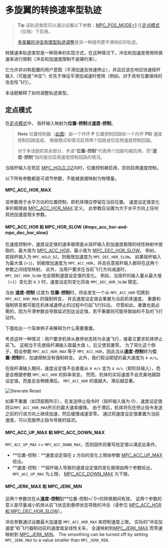 # 多旋翼的转换速率型轨迹

> **Tip** 该轨迹类型可以通过设置以下参数：[MPC_POS_MODE=1](../advanced_config/parameter_reference.md#MPC_POS_MODE) 在[定点模式](../flight_modes/position_mc.md)（仅限）下启用。
> 
> [多旋翼的冲击有限型轨迹调整](../config_mc/mc_jerk_limited_type_trajectory.md)是另一种提供更平滑响应的轨迹。

转换速率轨迹类型是一种简单的实现方式，在这种情况下，冲击和加速度使用转换速率进行限制（冲击和加速度限制不是硬约束）。

它允许非对称配置的用户意图（平滑加速及快速停止），并且应该在响应快速摇杆输入（可能是“冲击”）优先于保证平滑加减速时使用（例如，对于具有位置保持的攻击性飞行）。

本话题解释了如何调整轨迹类型。

## 定点模式

在[定点模式](../flight_modes/position_mc.md)中， 摇杆输入映射为**位置-控制**或**速度-控制**。

> **Note** 位置控制器（[此图](https://dev.px4.io/master/en/flight_stack/controller_diagrams.html#multicopter-position-controller)）由一个外环 **P** 位置控制回路和一个内环 **PID** 速度控制回路组成。 根据模式和情况启用两个回路或仅启用速度控制回路。
> 
> 对于本话题的其余部分，术语“**位置-控制**”代表两个回路均被启用，而“**速度-控制**”指的是仅启用速度控制回路的情况。

当摇杆输入在死区 [MPC_HOLD_DZ](../advanced_config/parameter_reference.md#MPC_HOLD_DZ)内时，位置控制被启用，否则启用速度控制。

以下所有参数都是可调节参数，不能被直接映射为物理量。

#### MPC_ACC_HOR_MAX

该参数用于水平方向的位置控制，即机体理应停留在当前位置。 速度设定值变化率的极限由 [MPC_ACC_HOR_MAX](../advanced_config/parameter_reference.md#MPC_ACC_HOR_MAX) 定义。 此参数应设置为大于水平方向上任何其他加速度相关参数。

#### MPC_ACC_HOR 和 MPC_HOR_SLOW {#mpc_acc_hor-and-mpc_dec_hor_slow}

在速度控制中，速度设定值的速率极限是从摇杆输入到加速度极限的线性映射中提取的，最大值为 [MPC_ACC_HOR](../advanced_config/parameter_reference.md#MPC_ACC_HOR)，最小值为 [MPC_DEC_HOR_SLOW](../advanced_config/parameter_reference.md#MPC_DEC_HOR_SLOW)。 例如，若摇杆输入为 `MPC_HOLD_DZ`，则极限加速度为 `MPC_DEC_HOR_SLOW`。 如果摇杆输入为最大值 (=`1`)，则极限加速度为 `MPC_ACC_HOR`，并且任意摇杆输入都将在这两个参数之间线性映射。 此外，当用户要求在当前飞行方向减速时，`MPC_DEC_HOR_SLOW` 也会限制速度设定值的变化。 例如，当摇杆的输入量从最大值（=`1`）变化到 `0.5` 时，速度设定的变化将由 `MPC_DEC_HOR_SLOW` 限定。

当由 **速度-控制** 过渡为 **位置-控制**时，将会发生一个从 `MPC_ACC_HOR` 切换到 `MPC_ACC_HOR_MAX` 的强制转变， 并且速度设定值会重置为当前机体速度。 重置和强制转变都可能在机体减速停止的过程中引起飞行抖动。 尽管如此，重置也是必需的，因为平滑参数会导致延迟到达设定值，若不重置则可能导致始料不及的飞行动作。

下面给出一个简单例子来解释为什么需要重置。

考虑这样一种情况：用户要求机体从悬停状态转为全速飞行，接着又要求机体停止前飞。 这相当于先使摇杆满输入取最大值 `1`，后又使其置零。 为了简化这个例子，假设参数 `MPC_ACC_HOR_MAX` 等于 `MPC_ACC_HOR`，因此当从**速度-控制**转为**位置-控制**时，加速限制没有强制转变。 此外，我们假设期望的最大速度为 `4 m/s`。

在摇杆满输入期间，速度设定值不会直接从 `0 m/s` 变为 `4 m/s`（即阶跃输入），而是会根据参数 `MPC_ACC_HOR` 的斜率渐变。 然而，机体的实际速度不会完美地跟踪设定值，而是总会稍微滞后。 `MPC_ACC_HOR` 的值越大，滞后越显著。

![Slewrate Reset](../../images/slewrate_reset.svg)

如果不重置（如顶部图所示），在发送停止指令时（摇杆输入值为 0），速度设定值将以` MPC_ACC_HOR_MAX `所示的最大速率缓降。 由于滞后，机体将先在停止指令发送之前的行进方向上继续加速，然后缓慢减速至零。 通过将速度设定值重置为当前速度，可以克服停止指令导致的延迟。

#### MPC_ACC_UP_MAX 和 MPC_ACC_DOWN_MAX

`MPC_ACC_UP_MAX` >= `MPC_ACC_DOWN_MAX`，否则固件将重写给定值以满足此条件。

- **位置-控制：**速度设定值在 z 方向的变化上限由参数 [MPC_ACC_UP_MAX](../advanced_config/parameter_reference.md#MPC_ACC_UP_MAX) 给出。
- **速度-控制：**摇杆输入导致的速度设定值的变化极限由两个参数给出， `MPC_ACC_UP_MAX` 为上限， [MPC_ACC_DOWN_MAX](../advanced_config/parameter_reference.md#MPC_ACC_DOWN_MAX) 为下限。

#### MPC_JERK_MAX 和 MPC_JERK_MIN

这两个参数仅在从**速度-控制**到**位置-控制</ 0>的转换期间有效。 这两个参数的意义是尽量减小机体从前飞状态到悬停状态导致的冲击（请参见 [MPC_ACC_HOR 和 MPC_DEC_HOR_SLOW](#mpc_acc_hor-and-mpc_dec_hor_slow)）。</p> 

冲击参数通过设置最大加速度 `MPC_ACC_HOR_MAX` 来控制速度上限。 实际的“冲击加速度”和飞行器制动前的速度值呈线性关系， 全速映射到[MPC_JERK_MAX](../advanced_config/parameter_reference.md#MPC_JERK_MAX) 而零速映射到 [MPC_JERK_MIN](../advanced_config/parameter_reference.md#MPC_JERK_MIN)。 The smoothing can be turned off by setting `MPC_JERK_MAX` to a value smaller than `MPC_JERK_MIN`.